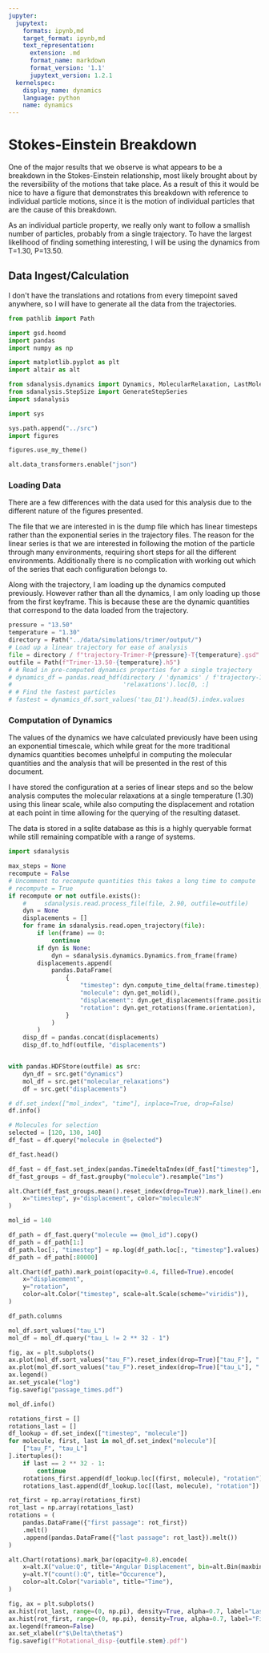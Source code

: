```yaml
---
jupyter:
  jupytext:
    formats: ipynb,md
    target_format: ipynb,md
    text_representation:
      extension: .md
      format_name: markdown
      format_version: '1.1'
      jupytext_version: 1.2.1
  kernelspec:
    display_name: dynamics
    language: python
    name: dynamics
---
```


Stokes-Einstein Breakdown
==============

One of the major results that we observe
is what appears to be a breakdown
in the Stokes-Einstein relationship,
most likely brought about by the reversibility of
the motions that take place.
As a result of this it would be nice to have
a figure that demonstrates this breakdown
with reference to individual particle motions,
since it is the motion of individual particles
that are the cause of this breakdown.

As an individual particle property,
we really only want to follow a smallish number of particles,
probably from a single trajectory.
To have the largest likelihood of
finding something interesting,
I will be using the dynamics from T=1.30, P=13.50.


Data Ingest/Calculation
----------------------

I don't have the translations and rotations from
every timepoint saved anywhere,
so I will have to generate all the data
from the trajectories.

```python
from pathlib import Path

import gsd.hoomd
import pandas
import numpy as np

import matplotlib.pyplot as plt
import altair as alt

from sdanalysis.dynamics import Dynamics, MolecularRelaxation, LastMolecularRelaxation
from sdanalysis.StepSize import GenerateStepSeries
import sdanalysis

import sys

sys.path.append("../src")
import figures

figures.use_my_theme()

alt.data_transformers.enable("json")
```

### Loading Data

There are a few differences with the data used for this analysis
due to the different nature of the figures presented.

The file that we are interested in is the dump file which has linear timesteps
rather than the exponential series in the trajectory files.
The reason for the linear series is that we are interested in
following the motion of the particle through many environments,
requiring short steps for all the different environments.
Additionally there is no complication with working out
which of the series that each configuration belongs to.

Along with the trajectory,
I am loading up the dynamics computed previously.
However rather than all the dynamics,
I am only loading up those from the first keyframe.
This is because these are the dynamic quantities that
correspond to the data loaded from the trajectory.

```python
pressure = "13.50"
temperature = "1.30"
directory = Path("../data/simulations/trimer/output/")
# Load up a linear trajectory for ease of analysis
file = directory / f"trajectory-Trimer-P{pressure}-T{temperature}.gsd"
outfile = Path(f"Trimer-13.50-{temperature}.h5")
# # Read in pre-computed dynamics properties for a single trajectory
# dynamics_df = pandas.read_hdf(directory / 'dynamics' / f'trajectory-13.50-{temperature}.hdf5',
#                               'relaxations').loc[0, :]
# # Find the fastest particles
# fastest = dynamics_df.sort_values('tau_D1').head(5).index.values
```

### Computation of Dynamics

The values of the dynamics we have calculated previously have been using an exponential timescale, which while great for the more traditional dynamics quantities becomes unhelpful in computing the molecular quantities and the analysis that will be presented in the rest of this document.

I have stored the configuration at a series of linear steps and so the below analysis computes the molecular relaxations at a single temperature (1.30) using this linear scale, while also computing the displacement and rotation at each point in time allowing for the querying of the resulting dataset.

The data is stored in a sqlite database as this is a highly queryable format while still remaining compatible with a range of systems.

```python
import sdanalysis
```

```python
max_steps = None
recompute = False
# Uncomment to recompute quantities this takes a long time to compute
# recompute = True
if recompute or not outfile.exists():
    #     sdanalysis.read.process_file(file, 2.90, outfile=outfile)
    dyn = None
    displacements = []
    for frame in sdanalysis.read.open_trajectory(file):
        if len(frame) == 0:
            continue
        if dyn is None:
            dyn = sdanalysis.dynamics.Dynamics.from_frame(frame)
        displacements.append(
            pandas.DataFrame(
                {
                    "timestep": dyn.compute_time_delta(frame.timestep),
                    "molecule": dyn.get_molid(),
                    "displacement": dyn.get_displacements(frame.position),
                    "rotation": dyn.get_rotations(frame.orientation),
                }
            )
        )
    disp_df = pandas.concat(displacements)
    disp_df.to_hdf(outfile, "displacements")


with pandas.HDFStore(outfile) as src:
    dyn_df = src.get("dynamics")
    mol_df = src.get("molecular_relaxations")
    df = src.get("displacements")
```

```python
# df.set_index(["mol_index", "time"], inplace=True, drop=False)
df.info()
```

```python
# Molecules for selection
selected = [120, 130, 140]
df_fast = df.query("molecule in @selected")
```

```python
df_fast.head()
```

```python
df_fast = df_fast.set_index(pandas.TimedeltaIndex(df_fast["timestep"], unit="ns"))
df_fast_groups = df_fast.groupby("molecule").resample("1ms")
```

```python
alt.Chart(df_fast_groups.mean().reset_index(drop=True)).mark_line().encode(
    x="timestep", y="displacement", color="molecule:N"
)
```

```python
mol_id = 140

df_path = df_fast.query("molecule == @mol_id").copy()
df_path = df_path[1:]
df_path.loc[:, "timestep"] = np.log(df_path.loc[:, "timestep"].values)
df_path = df_path[:80000]
```

```python
alt.Chart(df_path).mark_point(opacity=0.4, filled=True).encode(
    x="displacement",
    y="rotation",
    color=alt.Color("timestep", scale=alt.Scale(scheme="viridis")),
)
```

```python
df_path.columns
```

```python
mol_df.sort_values("tau_L")
mol_df = mol_df.query("tau_L != 2 ** 32 - 1")
```

```python
fig, ax = plt.subplots()
ax.plot(mol_df.sort_values("tau_F").reset_index(drop=True)["tau_F"], ".")
ax.plot(mol_df.sort_values("tau_F").reset_index(drop=True)["tau_L"], ".")
ax.legend()
ax.set_yscale("log")
fig.savefig("passage_times.pdf")
```

```python
mol_df.info()
```

```python
rotations_first = []
rotations_last = []
df_lookup = df.set_index(["timestep", "molecule"])
for molecule, first, last in mol_df.set_index("molecule")[
    ["tau_F", "tau_L"]
].itertuples():
    if last == 2 ** 32 - 1:
        continue
    rotations_first.append(df_lookup.loc[(first, molecule), "rotation"])
    rotations_last.append(df_lookup.loc[(last, molecule), "rotation"])
```

```python
rot_first = np.array(rotations_first)
rot_last = np.array(rotations_last)
rotations = (
    pandas.DataFrame({"first passage": rot_first})
    .melt()
    .append(pandas.DataFrame({"last passage": rot_last}).melt())
)
```

```python
alt.Chart(rotations).mark_bar(opacity=0.8).encode(
    x=alt.X("value:Q", title="Angular Displacement", bin=alt.Bin(maxbins=20)),
    y=alt.Y("count():Q", title="Occurence"),
    color=alt.Color("variable", title="Time"),
)
```

```python
fig, ax = plt.subplots()
ax.hist(rot_last, range=(0, np.pi), density=True, alpha=0.7, label="Last Passage")
ax.hist(rot_first, range=(0, np.pi), density=True, alpha=0.7, label="First Passage")
ax.legend(frameon=False)
ax.set_xlabel(r"$\Delta\theta$")
fig.savefig(f"Rotational_disp-{outfile.stem}.pdf")
```

```python

```
